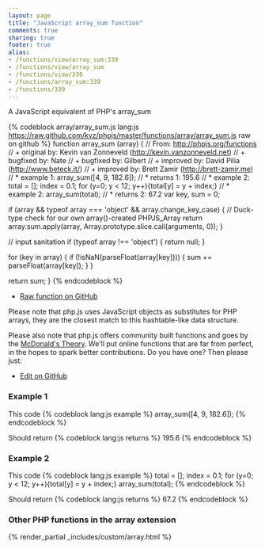 ```yaml
---
layout: page
title: "JavaScript array_sum function"
comments: true
sharing: true
footer: true
alias:
- /functions/view/array_sum:339
- /functions/view/array_sum
- /functions/view/339
- /functions/array_sum:339
- /functions/339
---
```

<!-- Generated by Rakefile:build -->
A JavaScript equivalent of PHP's array_sum

{% codeblock array/array_sum.js lang:js https://raw.github.com/kvz/phpjs/master/functions/array/array_sum.js raw on github %}
function array_sum (array) {
  // From: http://phpjs.org/functions
  // +   original by: Kevin van Zonneveld (http://kevin.vanzonneveld.net)
  // +   bugfixed by: Nate
  // +   bugfixed by: Gilbert
  // +   improved by: David Pilia (http://www.beteck.it/)
  // +   improved by: Brett Zamir (http://brett-zamir.me)
  // *     example 1: array_sum([4, 9, 182.6]);
  // *     returns 1: 195.6
  // *     example 2: total = []; index = 0.1; for (y=0; y < 12; y++){total[y] = y + index;}
  // *     example 2: array_sum(total);
  // *     returns 2: 67.2
  var key, sum = 0;

  if (array && typeof array === 'object' && array.change_key_case) { // Duck-type check for our own array()-created PHPJS_Array
    return array.sum.apply(array, Array.prototype.slice.call(arguments, 0));
  }

  // input sanitation
  if (typeof array !== 'object') {
    return null;
  }

  for (key in array) {
    if (!isNaN(parseFloat(array[key]))) {
      sum += parseFloat(array[key]);
    }
  }

  return sum;
}
{% endcodeblock %}

 - [Raw function on GitHub](https://github.com/kvz/phpjs/blob/master/functions/array/array_sum.js)

Please note that php.js uses JavaScript objects as substitutes for PHP arrays, they are 
the closest match to this hashtable-like data structure. 

Please also note that php.js offers community built functions and goes by the 
[McDonald's Theory](https://medium.com/what-i-learned-building/9216e1c9da7d). We'll put online 
functions that are far from perfect, in the hopes to spark better contributions. 
Do you have one? Then please just: 

 - [Edit on GitHub](https://github.com/kvz/phpjs/edit/master/functions/array/array_sum.js)

### Example 1
This code
{% codeblock lang:js example %}
array_sum([4, 9, 182.6]);
{% endcodeblock %}

Should return
{% codeblock lang:js returns %}
195.6
{% endcodeblock %}

### Example 2
This code
{% codeblock lang:js example %}
total = []; index = 0.1; for (y=0; y < 12; y++){total[y] = y + index;}
array_sum(total);
{% endcodeblock %}

Should return
{% codeblock lang:js returns %}
67.2
{% endcodeblock %}


### Other PHP functions in the array extension
{% render_partial _includes/custom/array.html %}
